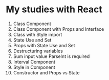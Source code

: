 # My studies with React
1. Class Component
2. Class Component with Props and Interface
3. Class with Style import
4. State Use and Set
5. Props with State Use and Set
6. Destructuring variables
7. Sum input value ParseInt is required
8. Interval Component
9. Style in Component
10. Constructor and Props vs State
